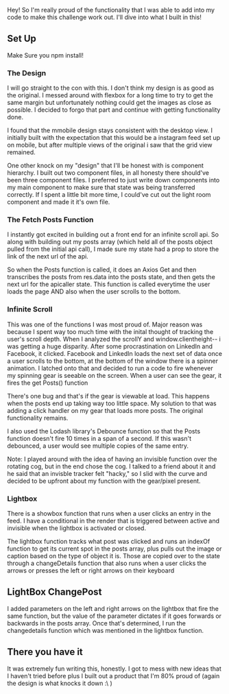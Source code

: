 Hey! So I'm really proud of the functionality that I was able to add into my code to make this challenge work out.  I'll dive into what I built in this!

## Set Up

Make Sure you npm install!

### The Design

I will go straight to the con with this. I don't think my design is as good as the original.  I messed around with flexbox for a long time to try to get the same margin but unfortunately nothing could get the images as close as possible.  I decided to forgo that part and continue with getting functionality done.

I found that the mmobile design stays consistent with the desktop view.  I initially built with the expectation that this would be a instagram feed set up on mobile, but after multiple views of the original i saw that the grid view remained.

One other knock on my "design" that I'll be honest with is component hierarchy.  I built out two component files, in all honesty there should've been three component files. I preferred to just write down components into my main component to make sure that state was being transferred correctly.  If I spent a little bit more time, I could've cut out the light room component and made it it's own file.

### The Fetch Posts Function

I instantly got excited in building out a front end for an infinite scroll api.  So along with building out my posts array (which held all of the posts object pulled from the initial api call), I made sure my state had a prop to store the link of the next url of the api.  

So when the Posts function is called, it does an Axios Get and then transcribes the posts from res.data into the posts state, and then gets the next url for the apicaller state.  This function is called everytime the user loads the page AND also when the user scrolls to the bottom.

### Infinite Scroll

This was one of the functions I was most proud of.  Major reason was because I spent way too much time with the inital thought of tracking the user's scroll depth.  When I analyzed the scrollY and window.clientheight-- i was getting a huge disparity.  After some procrastination on LinkedIn and Facebook, it clicked.  Facebook and LinkedIn loads the next set of data once a user scrolls to the bottom, at the bottom of the window there is a spinner animation.  I latched onto that and decided to run a code to fire whenever my spinning gear is seeable on the screen.  When a user can see the gear, it fires the get Posts() function

There's one bug and that's if the gear is viewable at load.  This happens when the posts end up taking way too little space.  My solution to that was adding a click handler on my gear that loads more posts.  The original functionality remains.

I also used the Lodash library's Debounce function so that the Posts function doesn't fire 10 times in a span of a second.  If this wasn't debounced, a user would see multiple copies of the same entry.

Note: I played around with the idea of having an invisible function over the rotating cog, but in the end chose the cog.  I talked to a friend about it and he said that an invisble tracker felt "hacky," so I slid with the curve and decided to be upfront about my function with the gear/pixel present.

### Lightbox

There is a showbox function that runs when a user clicks an entry in the feed.  I have a conditional in the render that is triggered between active and invisible when the lightbox is activated or closed.  

The lightbox function tracks what post was clicked and runs an indexOf function to get its current spot in the posts array, plus pulls out the image or caption based on the type of object it is.  Those are copied over to the state through a changeDetails function that also runs when a user clicks the arrows or presses the left or right arrows on their keyboard

## LightBox ChangePost

I added parameters on the left and right arrows on the lightbox that fire the same function, but the value of the parameter dictates if it goes forwards or backwards in the posts array.  Once that's determined, I run the changedetails function which was mentioned in the lightbox function.

## There you have it

It was extremely fun writing this, honestly.  I got to mess with new ideas that I haven't tried before plus I built out a product that I'm 80% proud of (again the design is what knocks it down :\ )

